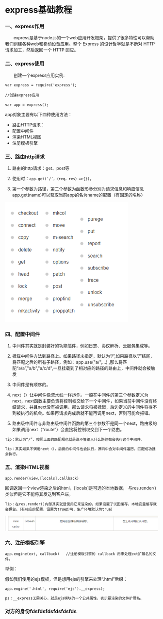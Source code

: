 # express基础教程

### 一、express作用
&emsp;&emsp;express是基于node.js的一个web应用开发框架，提供了很多特性可以帮助我们创建各种web和移动设备应用。整个 Express 的设计哲学就是不断对 HTTP 请求加工，然后返回一个 HTTP 回应。


### 二、express使用

&emsp;&emsp;创建一个express应用实例:
```
var express = require('express');

//创建express应用

var app = express();
```
app对象主要有以下四种使用方法：
-   路由HTTP请求：
-   配置中间件
-   渲染HTML视图
-   注册模板引擎


### 三、路由http请求
1. 路由的http请求：get、post等
2. 使用时：`app.get(‘/’，（req，res）=>{})`。

3. 第一个参数为路径，第二个参数为函数形参分别为请求信息和响应信息app.get(name)可以获取当前app的名为name的配置（有固定的名称）

![image](https://raw.githubusercontent.com/Tsite2007/nodejs-express-ejs-mysql/master/public/readmeImages/expMethod.png)

### 四、配置中间件
1. 中间件其实就是封装好的功能插件，例如日志、协议解析、云服务集成等。

2. 挂载中间件方法到路径上。如果路径未指定，默认为“/”,如果路径以“/”结尾，将匹配之后的所有子路径，例如：app.use("a/",...) ,那么将匹配“a/a”,"a/b","a/c/d",一旦挂载到了相对应的路径的路由上，中间件就会被触发
3. 中间件是有顺序的。

4. next（）让中间件像流水线一样运作。一般在中间件的第三个参数定义为next，next函数主要负责将控制权交给下一个中间件，如果当前中间件没有终结请求，并且next没有被调用，那么请求将被挂起，后边定义的中间件将得不到被执行的机会。如果再请求完成后就不能再调用next，否则可能会报错。

5. 路由级中间件与非路由级中间件函数的第三个参数不是同一个next，路由级的如果调用next（“route”）会直接将控制权交到下一个路由。


`Tip：默认为“/”，按照上面的匹配规也就是说不管输入什么路径都会执行这个中间件.`


`Tip：其实如果不调用next（），后面的中间件也会执行，源码中会对中间件遍历，匹配成功就会执行。`




### 五、渲染HTML视图

    app.render(view,[locals],callback)

回调返回一个view渲染之后的html，[locals]是可选的本地数据，
与res.render()类似但是它不能将其发送到客户端。

`Tip：在res.render()内部其实就是使用它来渲染的，如果设置了试图缓存，本地变量缓存就会保留。（有相应的配置，设置为true即可，生产环境默认为true）`    

![image](https://raw.githubusercontent.com/Tsite2007/nodejs-express-ejs-mysql/master/public/readmeImages/apprender.png)

### 六、注册模板引擎
    app.engine(ext, callback)   //注册模板引擎的 callback 用来处理ext扩展名的文件。
举例：

假如我们使用的ejs模板，但是想用ejs的引擎来处理“.html”后缀：

    app.engine('.html', require('ejs').__express);

`ps：__express无需关心，就是ejs模块的一个公共属性，表示要渲染的文件扩展名。`

### 对方的身份fdsfdsfdsfdsfdsfds
